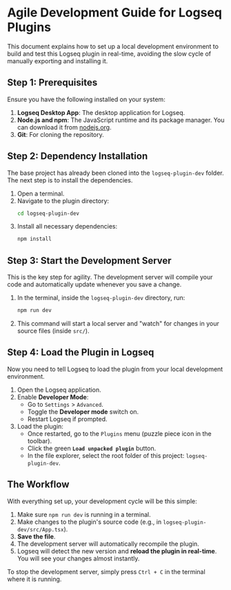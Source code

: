 # Agile Development Guide for Logseq Plugins

This document explains how to set up a local development environment to build and test this Logseq plugin in real-time, avoiding the slow cycle of manually exporting and installing it.

## Step 1: Prerequisites

Ensure you have the following installed on your system:

1.  **Logseq Desktop App**: The desktop application for Logseq.
2.  **Node.js and npm**: The JavaScript runtime and its package manager. You can download it from [nodejs.org](https://nodejs.org/).
3.  **Git**: For cloning the repository.

## Step 2: Dependency Installation

The base project has already been cloned into the `logseq-plugin-dev` folder. The next step is to install the dependencies.

1.  Open a terminal.
2.  Navigate to the plugin directory:
    ```sh
    cd logseq-plugin-dev
    ```
3.  Install all necessary dependencies:
    ```sh
    npm install
    ```

## Step 3: Start the Development Server

This is the key step for agility. The development server will compile your code and automatically update whenever you save a change.

1.  In the terminal, inside the `logseq-plugin-dev` directory, run:
    ```sh
    npm run dev
    ```
2.  This command will start a local server and "watch" for changes in your source files (inside `src/`).

## Step 4: Load the Plugin in Logseq

Now you need to tell Logseq to load the plugin from your local development environment.

1.  Open the Logseq application.
2.  Enable **Developer Mode**:
    *   Go to `Settings` > `Advanced`.
    *   Toggle the **Developer mode** switch on.
    *   Restart Logseq if prompted.
3.  Load the plugin:
    *   Once restarted, go to the `Plugins` menu (puzzle piece icon in the toolbar).
    *   Click the green **`Load unpacked plugin`** button.
    *   In the file explorer, select the root folder of this project: `logseq-plugin-dev`.

## The Workflow

With everything set up, your development cycle will be this simple:

1.  Make sure `npm run dev` is running in a terminal.
2.  Make changes to the plugin's source code (e.g., in `logseq-plugin-dev/src/App.tsx`).
3.  **Save the file**.
4.  The development server will automatically recompile the plugin.
5.  Logseq will detect the new version and **reload the plugin in real-time**. You will see your changes almost instantly.

To stop the development server, simply press `Ctrl + C` in the terminal where it is running.